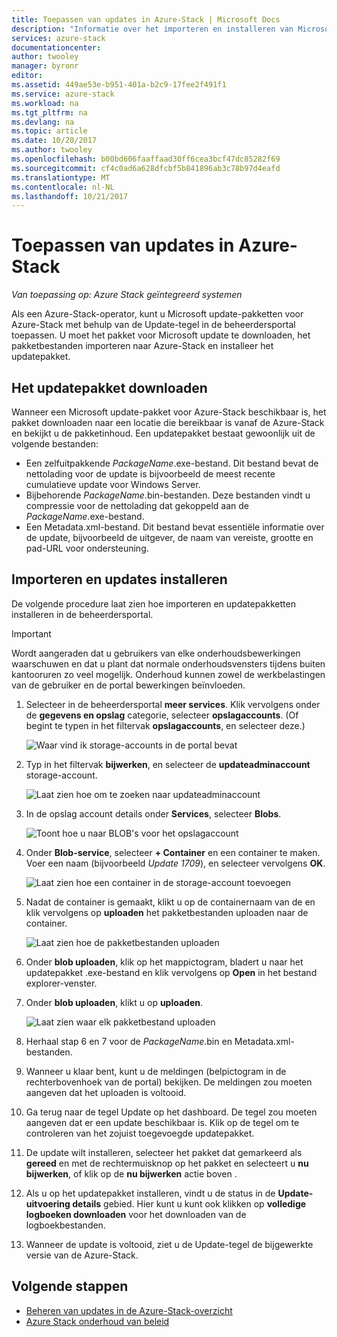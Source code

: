 ```yaml
---
title: Toepassen van updates in Azure-Stack | Microsoft Docs
description: "Informatie over het importeren en installeren van Microsoft update-pakketten voor een Azure-Stack geïntegreerd."
services: azure-stack
documentationcenter: 
author: twooley
manager: byronr
editor: 
ms.assetid: 449ae53e-b951-401a-b2c9-17fee2f491f1
ms.service: azure-stack
ms.workload: na
ms.tgt_pltfrm: na
ms.devlang: na
ms.topic: article
ms.date: 10/20/2017
ms.author: twooley
ms.openlocfilehash: b00bd606faaffaad30ff6cea3bcf47dc85282f69
ms.sourcegitcommit: cf4c0ad6a628dfcbf5b841896ab3c78b97d4eafd
ms.translationtype: MT
ms.contentlocale: nl-NL
ms.lasthandoff: 10/21/2017
---
```

# <a name="apply-updates-in-azure-stack"></a>Toepassen van updates in Azure-Stack

*Van toepassing op: Azure Stack geïntegreerd systemen*

Als een Azure-Stack-operator, kunt u Microsoft update-pakketten voor Azure-Stack met behulp van de Update-tegel in de beheerdersportal toepassen. U moet het pakket voor Microsoft update te downloaden, het pakketbestanden importeren naar Azure-Stack en installeer het updatepakket. 

## <a name="download-the-update-package"></a>Het updatepakket downloaden

Wanneer een Microsoft update-pakket voor Azure-Stack beschikbaar is, het pakket downloaden naar een locatie die bereikbaar is vanaf de Azure-Stack en bekijkt u de pakketinhoud. Een updatepakket bestaat gewoonlijk uit de volgende bestanden:

- Een zelfuitpakkende *PackageName*.exe-bestand. Dit bestand bevat de nettolading voor de update is bijvoorbeeld de meest recente cumulatieve update voor Windows Server.   
- Bijbehorende *PackageName*.bin-bestanden. Deze bestanden vindt u compressie voor de nettolading dat gekoppeld aan de *PackageName*.exe-bestand. 
- Een Metadata.xml-bestand. Dit bestand bevat essentiële informatie over de update, bijvoorbeeld de uitgever, de naam van vereiste, grootte en pad-URL voor ondersteuning.

## <a name="import-and-install-updates"></a>Importeren en updates installeren

De volgende procedure laat zien hoe importeren en updatepakketten installeren in de beheerdersportal.

> [!IMPORTANT]
> Wordt aangeraden dat u gebruikers van elke onderhoudsbewerkingen waarschuwen en dat u plant dat normale onderhoudsvensters tijdens buiten kantooruren zo veel mogelijk. Onderhoud kunnen zowel de werkbelastingen van de gebruiker en de portal bewerkingen beïnvloeden.

1. Selecteer in de beheerdersportal **meer services**. Klik vervolgens onder de **gegevens en opslag** categorie, selecteer **opslagaccounts**. (Of begint te typen in het filtervak **opslagaccounts**, en selecteer deze.)

    ![Waar vind ik storage-accounts in de portal bevat](media/azure-stack-apply-updates/ApplyUpdates1.png)

2. Typ in het filtervak **bijwerken**, en selecteer de **updateadminaccount** storage-account.

    ![Laat zien hoe om te zoeken naar updateadminaccount](media/azure-stack-apply-updates/ApplyUpdates2.png)

3. In de opslag account details onder **Services**, selecteer **Blobs**.
 
    ![Toont hoe u naar BLOB's voor het opslagaccount](media/azure-stack-apply-updates/ApplyUpdates3.png) 
 
4. Onder **Blob-service**, selecteer **+ Container** en een container te maken. Voer een naam (bijvoorbeeld *Update 1709*), en selecteer vervolgens **OK**.
 
     ![Laat zien hoe een container in de storage-account toevoegen](media/azure-stack-apply-updates/ApplyUpdates4.png)

5. Nadat de container is gemaakt, klikt u op de containernaam van de en klik vervolgens op **uploaden** het pakketbestanden uploaden naar de container.
 
    ![Laat zien hoe de pakketbestanden uploaden](media/azure-stack-apply-updates/ApplyUpdates5.png)

6. Onder **blob uploaden**, klik op het mappictogram, bladert u naar het updatepakket .exe-bestand en klik vervolgens op **Open** in het bestand explorer-venster.
  
7. Onder **blob uploaden**, klikt u op **uploaden**. 
 
    ![Laat zien waar elk pakketbestand uploaden](media/azure-stack-apply-updates/ApplyUpdates6.png)

8. Herhaal stap 6 en 7 voor de *PackageName*.bin en Metadata.xml-bestanden. 
9. Wanneer u klaar bent, kunt u de meldingen (belpictogram in de rechterbovenhoek van de portal) bekijken. De meldingen zou moeten aangeven dat het uploaden is voltooid. 
10. Ga terug naar de tegel Update op het dashboard. De tegel zou moeten aangeven dat er een update beschikbaar is. Klik op de tegel om te controleren van het zojuist toegevoegde updatepakket.
11. De update wilt installeren, selecteer het pakket dat gemarkeerd als **gereed** en met de rechtermuisknop op het pakket en selecteert u **nu bijwerken**, of klik op de **nu bijwerken** actie boven .
12. Als u op het updatepakket installeren, vindt u de status in de **Update-uitvoering details** gebied. Hier kunt u kunt ook klikken op **volledige logboeken downloaden** voor het downloaden van de logboekbestanden.
13. Wanneer de update is voltooid, ziet u de Update-tegel de bijgewerkte versie van de Azure-Stack.

## <a name="next-steps"></a>Volgende stappen

- [Beheren van updates in de Azure-Stack-overzicht](azure-stack-updates.md)
- [Azure Stack onderhoud van beleid](azure-stack-servicing-policy.md)
